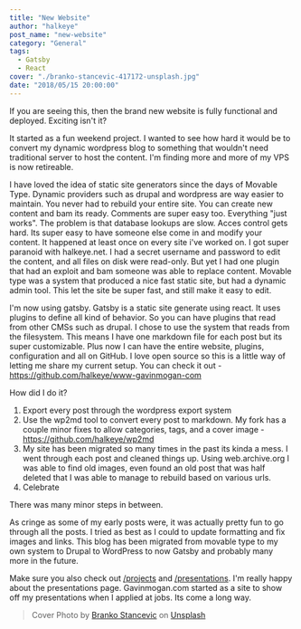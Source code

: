```yaml
---
title: "New Website"
author: "halkeye"
post_name: "new-website"
category: "General"
tags:
  - Gatsby
  - React
cover: "./branko-stancevic-417172-unsplash.jpg"
date: "2018/05/15 20:00:00"
---
```


If you are seeing this, then the brand new website is fully functional and deployed. Exciting isn't it?


It started as a fun weekend project. I wanted to see how hard it would be to convert my dynamic wordpress blog to something that wouldn't need traditional server to host the content. I'm finding more and more of my VPS is now retireable.


I have loved the idea of static site generators since the days of Movable Type. Dynamic providers such as drupal and wordpress are way easier to maintain. You never had to rebuild your entire site. You can create new content and bam its ready. Comments are super easy too. Everything "just works". The problem is that database lookups are slow. Acces control gets hard. Its super easy to have someone else come in and modify your content. It happened at least once on every site i've worked on. I got super paranoid with halkeye.net. I had a secret username and password to edit the content, and all files on disk were read-only. But yet I had one plugin that had an exploit and bam someone was able to replace content. Movable type was a system that produced a nice fast static site, but had a dynamic admin tool. This let the site be super fast, and still make it easy to edit.

I'm now using gatsby. Gatsby is a static site generate using react. It uses plugins to define all kind of behavior. So you can have plugins that read from other CMSs such as drupal. I chose to use the system that reads from the filesystem. This means I have one markdown file for each post but its super customizable. Plus now I can have the entire website, plugins, configuration and all on GitHub. I love open source so this is a little way of letting me share my current setup. You can check it out - <https://github.com/halkeye/www-gavinmogan-com>

How did I do it?

1) Export every post through the wordpress export system
2) Use the wp2md tool to convert every post to markdown. My fork has a couple minor fixes to allow categories, tags, and a cover image - <https://github.com/halkeye/wp2md>
3) My site has been migrated so many times in the past its kinda a mess. I went through each post and cleaned things up. Using web.archive.org I was able to find old images, even found an old post that was half deleted that I was able to manage to rebuild based on various urls.
4) Celebrate

There was many minor steps in between.

As cringe as some of my early posts were, it was actually pretty fun to go through all the posts.
I tried as best as I could to update formatting and fix images and links.
This blog has been migrated from movable type to my own system to Drupal to WordPress to now Gatsby and probably many more in the future.

Make sure you also check out [/projects](/projects) and [/presentations](/presentations). I'm really happy about the presentations page. Gavinmogan.com started as a site to show off my presentations when I applied at jobs. Its come a long way.


> Cover Photo by [Branko Stancevic](https://unsplash.com/photos/GI1hwOGqGtE?utm_source=unsplash&utm_medium=referral&utm_content=creditCopyText) on [Unsplash](https://unsplash.com/?utm_source=unsplash&utm_medium=referral&utm_content=creditCopyText)
